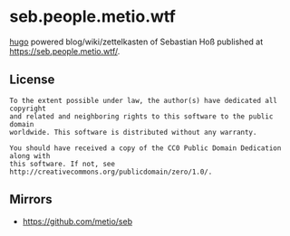 # seb.people.metio.wtf

[hugo](https://gohugo.io/) powered blog/wiki/zettelkasten of Sebastian Hoß published at https://seb.people.metio.wtf/.

## License

```
To the extent possible under law, the author(s) have dedicated all copyright
and related and neighboring rights to this software to the public domain
worldwide. This software is distributed without any warranty.

You should have received a copy of the CC0 Public Domain Dedication along with
this software. If not, see http://creativecommons.org/publicdomain/zero/1.0/.
```

## Mirrors

- https://github.com/metio/seb
